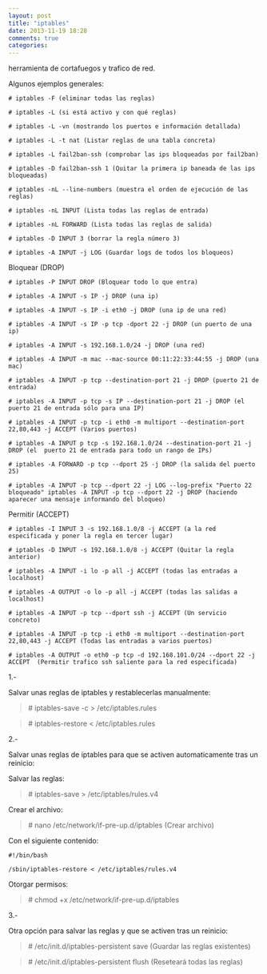 ```yaml
---
layout: post
title: "iptables"
date: 2013-11-19 18:28
comments: true
categories: 
---
```

herramienta de cortafuegos y trafico de red.

Algunos ejemplos generales:

	# iptables -F (eliminar todas las reglas)

	# iptables -L (si está activo y con qué reglas)

	# iptables -L -vn (mostrando los puertos e información detallada)

	# iptables -L -t nat (Listar reglas de una tabla concreta)

	# iptables -L fail2ban-ssh (comprobar las ips bloqueadas por fail2ban)

	# iptables -D fail2ban-ssh 1 (Quitar la primera ip baneada de las ips bloqueadas)

	# iptables -nL --line-numbers (muestra el orden de ejecución de las reglas)

	# iptables -nL INPUT (Lista todas las reglas de entrada)

	# iptables -nL FORWARD (Lista todas las reglas de salida)

	# iptables -D INPUT 3 (borrar la regla número 3)

	# iptables -A INPUT -j LOG (Guardar logs de todos los bloqueos)

Bloquear (DROP)

	# iptables -P INPUT DROP (Bloquear todo lo que entra)

	# iptables -A INPUT -s IP -j DROP (una ip)

	# iptables -A INPUT -s IP -i eth0 -j DROP (una ip de una red)

	# iptables -A INPUT -s IP -p tcp -dport 22 -j DROP (un puerto de una ip) 

	# iptables -A INPUT -s 192.168.1.0/24 -j DROP (una red)

	# iptables -A INPUT -m mac --mac-source 00:11:22:33:44:55 -j DROP (una mac)

	# iptables -A INPUT -p tcp --destination-port 21 -j DROP (puerto 21 de entrada)

	# iptables -A INPUT -p tcp -s IP --destination-port 21 -j DROP (el puerto 21 de entrada sólo para una IP)

	# iptables -A INPUT -p tcp -i eth0 -m multiport --destination-port 22,80,443 -j ACCEPT (Varios puertos)

	# iptables -A INPUT p tcp -s 192.168.1.0/24 --destination-port 21 -j DROP (el  puerto 21 de entrada para todo un rango de IPs)

	# iptables -A FORWARD -p tcp --dport 25 -j DROP (la salida del puerto 25)

	# iptables -A INPUT -p tcp --dport 22 -j LOG --log-prefix "Puerto 22 bloqueado" iptables -A INPUT -p tcp --dport 22 -j DROP (haciendo aparecer una mensaje informando del bloqueo)

Permitir (ACCEPT)

	# iptables -I INPUT 3 -s 192.168.1.0/8 -j ACCEPT (a la red especificada y poner la regla en tercer lugar)

	# iptables -D INPUT -s 192.168.1.0/8 -j ACCEPT (Quitar la regla anterior) 

	# iptables -A INPUT -i lo -p all -j ACCEPT (todas las entradas a localhost)

	# iptables -A OUTPUT -o lo -p all -j ACCEPT (todas las salidas a localhost)

	# iptables -A INPUT -p tcp --dport ssh -j ACCEPT (Un servicio concreto)

	# iptables -A INPUT -p tcp -i eth0 -m multiport --destination-port 22,80,443 -j ACCEPT (Todas las entradas a varios puertos)

	# iptables -A OUTPUT -o eth0 -p tcp -d 192.168.101.0/24 --dport 22 -j ACCEPT  (Permitir trafico ssh saliente para la red especificada)  

1.-

Salvar unas reglas de iptables y restablecerlas manualmente:

>\# iptables-save -c > /etc/iptables.rules

>\# iptables-restore < /etc/iptables.rules

2.-

Salvar unas reglas de iptables para que se activen automaticamente tras un reinicio:

Salvar las reglas:

>\# iptables-save > /etc/iptables/rules.v4

Crear el archivo: 

>\# nano /etc/network/if-pre-up.d/iptables (Crear archivo)

Con el siguiente contenido:

	#!/bin/bash

	/sbin/iptables-restore < /etc/iptables/rules.v4

Otorgar permisos:

>\# chmod +x /etc/network/if-pre-up.d/iptables

3.-

Otra opción para salvar las reglas y que se activen tras un reinicio:

>\# /etc/init.d/iptables-persistent save (Guardar las reglas existentes)

>\# /etc/init.d/iptables-persistent flush (Reseteará todas las reglas)

